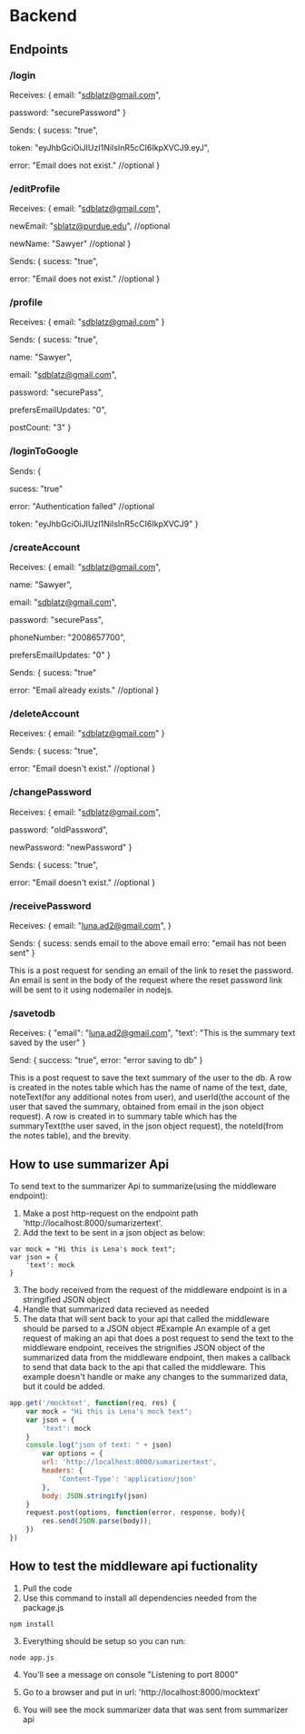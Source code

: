 # Backend

## Endpoints

### /login
Receives:
{
email: "sdblatz@gmail.com",

password: "securePassword"
}

Sends:
{
sucess: "true",

token: "eyJhbGciOiJIUzI1NiIsInR5cCI6IkpXVCJ9.eyJ",

error: "Email does not exist." //optional
}

### /editProfile
Receives:
{
email: "sdblatz@gmail.com",

newEmail: "sblatz@purdue.edu", //optional

newName: "Sawyer" //optional
}

Sends:
{
sucess: "true",

error: "Email does not exist." //optional
}

### /profile

Receives:
{
email: "sdblatz@gmail.com"
}

Sends:
{
sucess: "true",

name: "Sawyer",

email: "sdblatz@gmail.com",

password: "securePass",

prefersEmailUpdates: "0",

postCount: "3"
}

### /loginToGoogle

Sends:
{

sucess: "true"

error: "Authentication failed" //optional

token: "eyJhbGciOiJIUzI1NiIsInR5cCI6IkpXVCJ9"
}

### /createAccount

Receives:
{
email: "sdblatz@gmail.com",

name: "Sawyer",

email: "sdblatz@gmail.com",

password: "securePass",

phoneNumber: "2008657700",

prefersEmailUpdates: "0"
}

Sends:
{
sucess: "true"

error: "Email already exists." //optional
}

### /deleteAccount

Receives:
{
email: "sdblatz@gmail.com"
}

Sends:
{
sucess: "true",

error: "Email doesn't exist." //optional
}

### /changePassword

Receives:
{
email: "sdblatz@gmail.com",

password: "oldPassword",

newPassword: "newPassword"
}

Sends:
{
sucess: "true",

error: "Email doesn't exist." //optional
}

### /receivePassword
Receives:
{
email: "luna.ad2@gmail.com",
}

Sends:
{
sucess: sends email to the above email
erro: "email has not been sent"
}

This is a post request for sending an email of the link to reset the password. 
An email is sent in the body of the request where the reset password link will be sent to it
using nodemailer in nodejs.

### /savetodb 
Receives:
{
    "email": "luna.ad2@gmail.com",
    "text': "This is the summary text saved by the user"
}

Send:
{
    success: "true", 
    error: "error saving to db"
}

This is a post request to save the text summary of the user to the db. A row is created in the notes table which has the name of name of the text, date, noteText(for any additional notes from user), and userId(the account of the user that saved the summary, obtained from email in the json object request). A row is created in to summary table which has the summaryText(the user saved, in the json object request), the noteId(from the notes table), and the brevity. 

## How to use summarizer Api
To send text to the summarizer Api to summarize(using the middleware endpoint):
1. Make a post http-request on the endpoint path 'http://localhost:8000/sumarizertext'. 
2. Add the text to be sent in a json object as below:
```javascipt
var mock = "Hi this is Lena's mock text";
var json = {
    'text': mock
}
```
3. The body received from the request of the middleware endpoint is in a stringified JSON object 
4. Handle that summarized data recieved as needed
5. The data that will sent back to your api that called the middleware should be parsed to a JSON object
#Example
An example of a get request of making an api that does a post request to send the text to the middleware endpoint, receives the strignifies JSON object of the summarized data from the middleware endpoint, then makes a callback to send that data back to the api that called the middleware. This example doesn't handle or make any changes to the summarized data, but it could be added. 
```javascript
app.get('/mocktext', function(req, res) {
    var mock = "Hi this is Lena's mock text";
    var json = {
        'text': mock
    }
    console.log("json of text: " + json)
        var options = {
        url: 'http://localhost:8000/sumarizertext',
        headers: {
            'Content-Type': 'application/json'
        },
        body: JSON.stringify(json) 
    }
    request.post(options, function(error, response, body){
        res.send(JSON.parse(body));
    })
})
```

## How to test the middleware api fuctionality 

1. Pull the code
2. Use this command to install all dependencies needed from the package.js
```
npm install
```
3. Everything should be setup so you can run:
```
node app.js
```
4. You'll see a message on console "Listening to port 8000"

5. Go to a browser and put in url: 'http://localhost:8000/mocktext'

6. You will see the mock summarizer data that was sent from summarizer api


  
